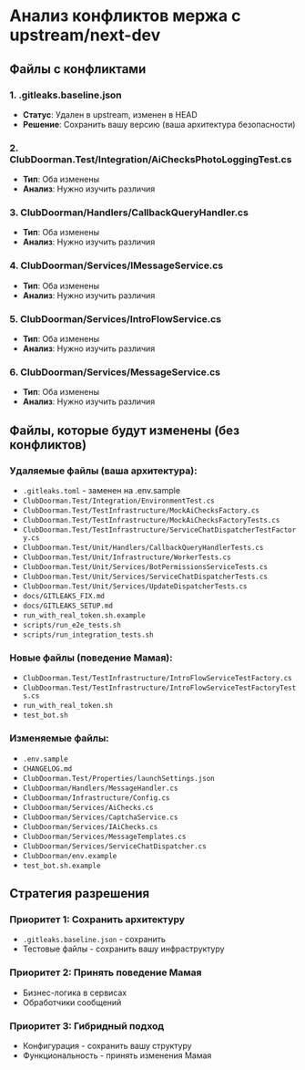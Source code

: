 # Анализ конфликтов мержа с upstream/next-dev

## Файлы с конфликтами

### 1. .gitleaks.baseline.json
- **Статус**: Удален в upstream, изменен в HEAD
- **Решение**: Сохранить вашу версию (ваша архитектура безопасности)

### 2. ClubDoorman.Test/Integration/AiChecksPhotoLoggingTest.cs
- **Тип**: Оба изменены
- **Анализ**: Нужно изучить различия

### 3. ClubDoorman/Handlers/CallbackQueryHandler.cs
- **Тип**: Оба изменены
- **Анализ**: Нужно изучить различия

### 4. ClubDoorman/Services/IMessageService.cs
- **Тип**: Оба изменены
- **Анализ**: Нужно изучить различия

### 5. ClubDoorman/Services/IntroFlowService.cs
- **Тип**: Оба изменены
- **Анализ**: Нужно изучить различия

### 6. ClubDoorman/Services/MessageService.cs
- **Тип**: Оба изменены
- **Анализ**: Нужно изучить различия

## Файлы, которые будут изменены (без конфликтов)

### Удаляемые файлы (ваша архитектура):
- `.gitleaks.toml` - заменен на .env.sample
- `ClubDoorman.Test/Integration/EnvironmentTest.cs`
- `ClubDoorman.Test/TestInfrastructure/MockAiChecksFactory.cs`
- `ClubDoorman.Test/TestInfrastructure/MockAiChecksFactoryTests.cs`
- `ClubDoorman.Test/TestInfrastructure/ServiceChatDispatcherTestFactory.cs`
- `ClubDoorman.Test/Unit/Handlers/CallbackQueryHandlerTests.cs`
- `ClubDoorman.Test/Unit/Infrastructure/WorkerTests.cs`
- `ClubDoorman.Test/Unit/Services/BotPermissionsServiceTests.cs`
- `ClubDoorman.Test/Unit/Services/ServiceChatDispatcherTests.cs`
- `ClubDoorman.Test/Unit/Services/UpdateDispatcherTests.cs`
- `docs/GITLEAKS_FIX.md`
- `docs/GITLEAKS_SETUP.md`
- `run_with_real_token.sh.example`
- `scripts/run_e2e_tests.sh`
- `scripts/run_integration_tests.sh`

### Новые файлы (поведение Мамая):
- `ClubDoorman.Test/TestInfrastructure/IntroFlowServiceTestFactory.cs`
- `ClubDoorman.Test/TestInfrastructure/IntroFlowServiceTestFactoryTests.cs`
- `run_with_real_token.sh`
- `test_bot.sh`

### Изменяемые файлы:
- `.env.sample`
- `CHANGELOG.md`
- `ClubDoorman.Test/Properties/launchSettings.json`
- `ClubDoorman/Handlers/MessageHandler.cs`
- `ClubDoorman/Infrastructure/Config.cs`
- `ClubDoorman/Services/AiChecks.cs`
- `ClubDoorman/Services/CaptchaService.cs`
- `ClubDoorman/Services/IAiChecks.cs`
- `ClubDoorman/Services/MessageTemplates.cs`
- `ClubDoorman/Services/ServiceChatDispatcher.cs`
- `ClubDoorman/env.example`
- `test_bot.sh.example`

## Стратегия разрешения

### Приоритет 1: Сохранить архитектуру
- `.gitleaks.baseline.json` - сохранить
- Тестовые файлы - сохранить вашу инфраструктуру

### Приоритет 2: Принять поведение Мамая
- Бизнес-логика в сервисах
- Обработчики сообщений

### Приоритет 3: Гибридный подход
- Конфигурация - сохранить вашу структуру
- Функциональность - принять изменения Мамая 